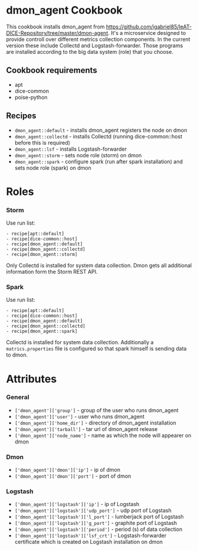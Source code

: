 dmon_agent Cookbook
============

This cookbook installs dmon_agent from 
https://github.com/igabriel85/IeAT-DICE-Repository/tree/master/dmon-agent.
It's a microservice designed to provide controll over different metrics 
collection components. In the current version these include Collectd and 
Logstash-forwarder. Those programs are installed according to the big data 
system (role) that you choose.

## Cookbook requirements

- apt
- dice-common
- poise-python


## Recipes

- `dmon_agent::default` - installs dmon_agent registers the node on dmon
- `dmon_agent::collectd` - installs Collectd (running dice-common::host before 
this is required)
- `dmon_agent::lsf` - installs Logstash-forwarder
- `dmon_agent::storm` - sets node role (storm) on dmon
- `dmon_agent::spark` - configure spark (run after spark installation) and sets 
node role (spark) on dmon


# Roles

### Storm

Use run list:
```
- recipe[apt::default]
- recipe[dice-common::host]
- recipe[dmon_agent::default]
- recipe[dmon_agent::collectd]
- recipe[dmon_agent::storm]
```

Only Collectd is installed for system data collection. Dmon gets all additional 
information form the Storm REST API.

### Spark

Use run list:
```
- recipe[apt::default]
- recipe[dice-common::host]
- recipe[dmon_agent::default]
- recipe[dmon_agent::collectd]
- recipe[dmon_agent::spark]
```

Collectd is installed for system data collection. Additionally a 
`matrics.properties` file is configured so that spark himself is sending data to 
dmon.


# Attributes

### General
* `['dmon_agent']['group']` - group of the user who runs dmon_agent
* `['dmon_agent']['user']` - user who runs dmon_agent
* `['dmon_agent']['home_dir']` - directory of dmon_agent installation
* `['dmon_agent']['tarball']` - tar url of dmon_agent release
* `['dmon_agent']['node_name']` - name as which the node will appearer on dmon

### Dmon
* `['dmon_agent']['dmon']['ip']` - ip of dmon
* `['dmon_agent']['dmon']['port']` - port of dmon

### Logstash 
* `['dmon_agent']['logstash']['ip']` - ip of Logstash
* `['dmon_agent']['logstash']['udp_port']` - udp port of Logstash
* `['dmon_agent']['logstash']['l_port']` - lumberjack port of Logstash
* `['dmon_agent']['logstash']['g_port']` - graphite port of Logstash
* `['dmon_agent']['logstash']['period']` - period (s) of data collection
* `['dmon_agent']['logstash']['lsf_crt']` - Logstash-forwarder certificate which
is created on Logstash installation on dmon
